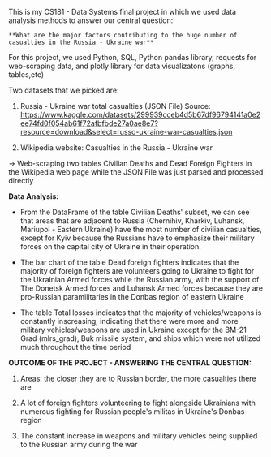 This is my CS181 - Data Systems final project in which we used data analysis methods to answer our central question: 

    **What are the major factors contributing to the huge number of casualties in the Russia - Ukraine war**

For this project, we used Python, SQL, Python pandas library, requests for web-scraping data, and plotly library for data visualizatons (graphs, tables,etc)

Two datasets that we picked are: 

1. Russia - Ukraine war total casualties (JSON File) Source: https://www.kaggle.com/datasets/299939cceb4d5b67df96794141a0e2ee74fd0f054ab61f72afbfbde27a0ae8e7?resource=download&select=russo-ukraine-war-casualties.json

2. Wikipedia website: Casualties in the Russia - Ukraine war 

-> Web-scraping two tables Civilian Deaths and Dead Foreign Fighters in the Wikipedia web page while the JSON File was just parsed and processed directly


**Data Analysis:**
- From the DataFrame of the table Civilian Deaths' subset, we can see that areas that are adjacent to Russia (Chernihiv, Kharkiv, Luhansk, Mariupol - Eastern Ukraine) have the most number of civilian casualties, except for Kyiv because the Russians have to emphasize their military forces on the capital city of Ukraine in their operation.

- The bar chart of the table Dead foreign fighters indicates that the majority of foreign fighters are volunteers going to Ukraine to fight for the Ukrainian Armed forces while the Russian army, with the support of The Donetsk Armed forces and Luhansk Armed forces because they are pro-Russian paramilitaries in the Donbas region of eastern Ukraine

- The table Total losses indicates that the majority of vehicles/weapons is constantly inscreasing, indicating that there were more and more military vehicles/weapons are used in Ukraine except for the BM-21 Grad (mlrs_grad), Buk missile system, and ships which were not utilized much throughout the time period


**OUTCOME OF THE PROJECT - ANSWERING THE CENTRAL QUESTION:**

1. Areas: the closer they are to Russian border, the more casualties there are

2. A lot of foreign fighters volunteering to fight alongside Ukrainians with numerous fighting for Russian people's militas in Ukraine's Donbas region

3. The constant increase in weapons and military vehicles being supplied to the Russian army during the war
